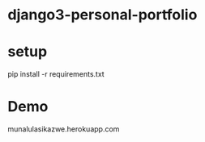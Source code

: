 # django3-personal-portfolio
# setup 
pip install -r requirements.txt
# Demo
munalulasikazwe.herokuapp.com
